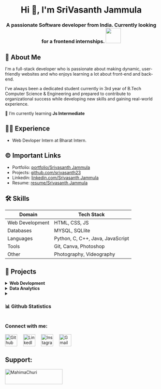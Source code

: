 <h1 align="center">Hi 👋, I'm SriVasanth Jammula</h1>
<h3 align="center">A passionate Software developer from India. Currently looking for a frontend internships. <img src="https://media.giphy.com/media/WUlplcMpOCEmTGBtBW/giphy.gif" width="50"></h3>

## 🚀 About Me
I'm a full-stack developer who is passionate about making dynamic, user-friendly websites and who enjoys learning a lot about front-end and back-end.

I've always been a dedicated student currently in 3rd year of B.Tech Computer Science & Engineering and prepared to contribute to organizational success while developing new skills and gaining real-world experience. 

🌱 I’m currently learning **Js Intermediate**

## 👩‍💻 Experience
- Web Devloper Intern at Bharat Intern.

## ©️ Important Links
- Portfolio: [portfolio/Srivasanth Jammula](https://jsrivportfolio.ccbp.tech/)
- Projects: [github.com/srivasanth23](https://github.com/srivasanth23)
- Linkedin: [linkedin.com/Srivasanth Jammula](www.linkedin.com/in/srivasanth-jammula)
- Resume: [resume/Srivasanth Jammula](https://drive.google.com/file/d/1APMwwLcc3o1pfaXOYyvpb1T66HQwQ0dC/view?usp=drive_link)

## 🛠 Skills
| Domain             |Tech      Stack                                                                |
| ----------------- | ------------------------------------------------------------------ |
| Web Development | HTML, CSS, JS|
| Databases | MYSQL, SQLlite |
| Languages | Python, C, C++, Java, JavaScript|
| Tools| Git, Canva, Photoshop |
| Other| Photography, Videography |

## 🔭 Projects
<details>
<summary><b>Web Devlopment</b></summary>
  <br/>

Task Name | Tool | Source Code | 
------- | --------- | :--------: | 
World Around You | HTML, CSS, JS, Bootstrap, Rest API's | [Repo](https://github.com/srivasanth23/WorldAroundYou)
Portfolio Project | HTML, CSS, JS, Bootstrap, FlexBox | [Repo](https://github.com/srivasanth23/JammulaSrivasanth)
Speed Type Tester | HTML, CSS, JS, Rest API's | [Repo](https://github.com/srivasanth23/Speed_Type_Tester)
</details>

<details>
<summary><b>Data Analytics</b></summary>
  <br/>

Task Name | Tool | Source Code | 
------- | --------- | :--------: | 
Covid Data Exploration | SQL, SSMP (Workspace) | [Repo](https://github.com/srivasanth23/Covid_Data_Exploration)
Sql Data Cleaning | SQL, SSMP (workspace) | [Repo](https://github.com/srivasanth23/SQL_Data_Cleaning)
Excel Data Project | Excel | [Repo](https://github.com/srivasanth23/Excel-Project)
Telangana District wise data analysis | Excel | [Repo](https://github.com/srivasanth23/Telangana_District_wise_Growth_analytics)
</details>

<details>
<summary> <h3>📊 Github Statistics</h3> </summary>
<div align="center">
<p align="left"> <img src="https://komarev.com/ghpvc/?username=srivasanth23&label=Profile%20views&color=0e75b6&style=flat" alt="srivasanth23" /> </p>
<p><img align="left" src="https://github-readme-stats.vercel.app/api/top-langs?username=srivasanth23&show_icons=true&locale=en&layout=compact" alt="srivasanth23" /></p>
<p>&nbsp;<img align="center" src="https://github-readme-stats.vercel.app/api?username=srivasanth23&show_icons=true&locale=en" alt="srivasanth23" /></p>
<p><img align="center" src="https://github-readme-streak-stats.herokuapp.com/?user=srivasanth23&" alt="srivasanth23" /></p>
</div>
</details>

<h3 align="left">Connect with me:</h3>
<p align="left">
<a href="https://www.github.com/srivasanth23" target="_blank"><img alt="Github" width="40px" src="https://cdn-icons-png.flaticon.com/512/733/733553.png"></a> &nbsp&nbsp&nbsp
<a href="[https://www.linkedin.com/in/mahimachuri/](https://linkedin.com/in/https://www.linkedin.com/in/srivasanth-jammula)" target="_blank"><img alt="LinkedIn" width="40px" src="https://cdn-icons-png.flaticon.com/512/3536/3536505.png"></a> &nbsp&nbsp&nbsp
<a href="[https://www.instagram.com/infoelegant10](https://instagram.com/jammulasrivasanth)" target="_blank"><img alt="Instagram" width="40px" src="https://cdn-icons-png.flaticon.com/512/1384/1384063.png"></a> &nbsp&nbsp&nbsp
<a href="mailto:techisrivasanth23@gmail.com" target="_blank"><img alt="Gmail" width="40px" src="https://cdn-icons-png.flaticon.com/512/5968/5968534.png"></a>&nbsp&nbsp&nbsp
</p>

## Support:
</h3>
<p><a href="https://www.buymeacoffee.com/srivasanthjammula"> <img align="left" src="https://cdn.buymeacoffee.com/buttons/v2/default-yellow.png" height="50" width="190" alt="MahimaChuri" /></a></p><br><br>
<br>

